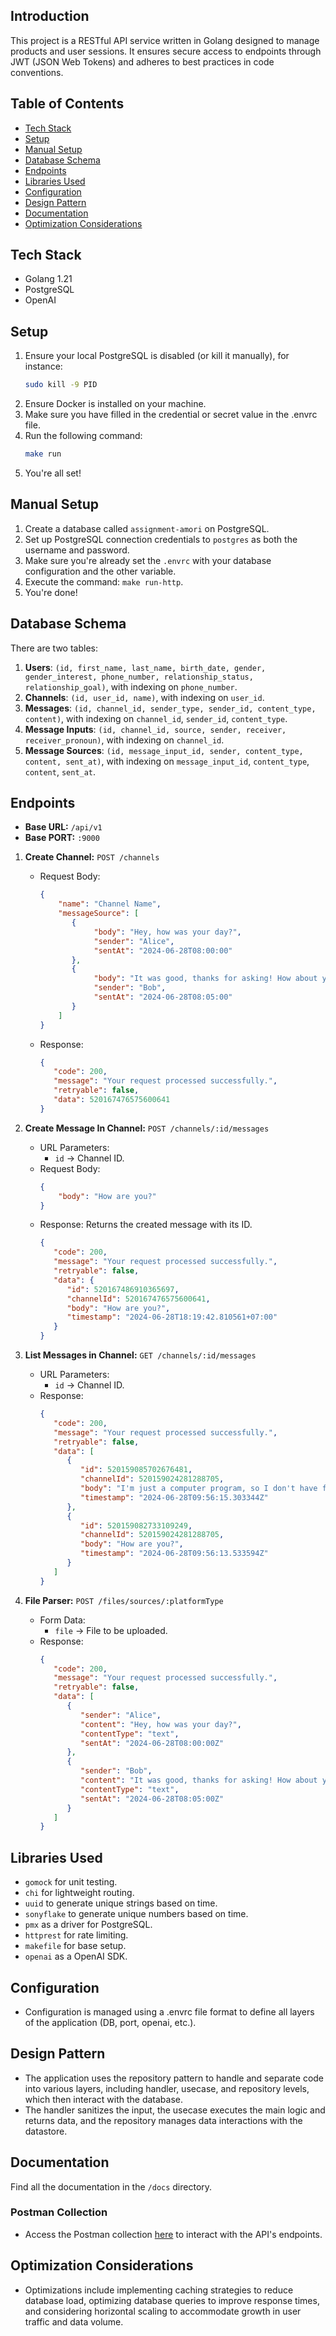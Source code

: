 ## Introduction

This project is a RESTful API service written in Golang designed to manage products and user sessions. It ensures secure access to endpoints through JWT (JSON Web Tokens) and adheres to best practices in code conventions.

## Table of Contents

- [Tech Stack](#tech-stack)
- [Setup](#setup)
- [Manual Setup](#manual-setup)
- [Database Schema](#database-schema)
- [Endpoints](#endpoints)
- [Libraries Used](#libraries-used)
- [Configuration](#configuration)
- [Design Pattern](#design-pattern)
- [Documentation](#documentation)
- [Optimization Considerations](#optimization-considerations)

## Tech Stack

- Golang 1.21
- PostgreSQL
- OpenAI

## Setup

1. Ensure your local PostgreSQL is disabled (or kill it manually), for instance:
   ```bash
   sudo kill -9 PID
   ```
2. Ensure Docker is installed on your machine.
3. Make sure you have filled in the credential or secret value in the .envrc file.
4. Run the following command:
   ```bash
   make run
   ```
5. You're all set!

## Manual Setup

1. Create a database called `assignment-amori` on PostgreSQL.
2. Set up PostgreSQL connection credentials to `postgres` as both the username and password.
3. Make sure you're already set the `.envrc` with your database configuration and the other variable.
4. Execute the command: `make run-http`.
5. You're done!

## Database Schema

There are two tables:

1. **Users**: `(id, first_name, last_name, birth_date, gender, gender_interest, phone_number, relationship_status, relationship_goal)`, with indexing on `phone_number`.
2. **Channels**: `(id, user_id, name)`, with indexing on `user_id`.
3. **Messages**: `(id, channel_id, sender_type, sender_id, content_type, content)`, with indexing on `channel_id`, `sender_id`, `content_type`.
4. **Message Inputs**: `(id, channel_id, source, sender, receiver, receiver_pronoun)`, with indexing on `channel_id`.
5. **Message Sources**: `(id, message_input_id, sender, content_type, content, sent_at)`, with indexing on `message_input_id`, `content_type`, `content`, `sent_at`.

## Endpoints

- **Base URL:** `/api/v1`
- **Base PORT:** `:9000`

1. **Create Channel:** `POST /channels`
    - Request Body:
      ```json
      {
          "name": "Channel Name",
          "messageSource": [
             {
                  "body": "Hey, how was your day?",
                  "sender": "Alice",
                  "sentAt": "2024-06-28T08:00:00"
             },
             {
                  "body": "It was good, thanks for asking! How about yours?",
                  "sender": "Bob",
                  "sentAt": "2024-06-28T08:05:00"
             }
          ]
      }
      ```
    - Response:
      ```json
      {
         "code": 200,
         "message": "Your request processed successfully.",
         "retryable": false,
         "data": 520167476575600641
      }
      ```

2. **Create Message In Channel:** `POST /channels/:id/messages` 
   - URL Parameters:
     - `id` -> Channel ID.
   - Request Body:
     ```json
     {
         "body": "How are you?"
     }
     ```
   - Response: Returns the created message with its ID.
     ```json
     {
        "code": 200,
        "message": "Your request processed successfully.",
        "retryable": false,
        "data": {
           "id": 520167486910365697,
           "channelId": 520167476575600641,
           "body": "How are you?",
           "timestamp": "2024-06-28T18:19:42.810561+07:00"
        }
     }
     ```

3. **List Messages in Channel:** `GET /channels/:id/messages`
    - URL Parameters:
      - `id` -> Channel ID.
    - Response:
      ```json
      {
         "code": 200,
         "message": "Your request processed successfully.",
         "retryable": false,
         "data": [
            {
               "id": 520159085702676481,
               "channelId": 520159024281288705,
               "body": "I'm just a computer program, so I don't have feelings, but thanks for asking! How can I assist you today?",
               "timestamp": "2024-06-28T09:56:15.303344Z"
            },
            {
               "id": 520159082733109249,
               "channelId": 520159024281288705,
               "body": "How are you?",
               "timestamp": "2024-06-28T09:56:13.533594Z"
            }
         ]
      }
      ```

4. **File Parser:** `POST /files/sources/:platformType`
    - Form Data:
      - `file` -> File to be uploaded.
    - Response:
      ```json
      {
         "code": 200,
         "message": "Your request processed successfully.",
         "retryable": false,
         "data": [
            {
               "sender": "Alice",
               "content": "Hey, how was your day?",
               "contentType": "text",
               "sentAt": "2024-06-28T08:00:00Z"
            },
            {
               "sender": "Bob",
               "content": "It was good, thanks for asking! How about yours?",
               "contentType": "text",
               "sentAt": "2024-06-28T08:05:00Z"
            }
         ]
      }
      ```


## Libraries Used

- `gomock` for unit testing.
- `chi` for lightweight routing.
- `uuid` to generate unique strings based on time.
- `sonyflake` to generate unique numbers based on time.
- `pmx` as a driver for PostgreSQL.
- `httprest` for rate limiting.
- `makefile` for base setup.
- `openai` as a OpenAI SDK.

## Configuration

- Configuration is managed using a .envrc file format to define all layers of the application (DB, port, openai, etc.).

## Design Pattern

- The application uses the repository pattern to handle and separate code into various layers, including handler, usecase, and repository levels, which then interact with the database.
- The handler sanitizes the input, the usecase executes the main logic and returns data, and the repository manages data interactions with the datastore.

## Documentation

Find all the documentation in the `/docs` directory.

### Postman Collection

- Access the Postman collection [here](https://api.postman.com/collections/12053329-fddf68f9-bfb7-4a86-9ae5-2ed29c3bca83?access_key=PMAT-01J1FKPQX6BB0NKP90EA4N1CS6) to interact with the API's endpoints.


## Optimization Considerations

- Optimizations include implementing caching strategies to reduce database load, optimizing database queries to improve response times, and considering horizontal scaling to accommodate growth in user traffic and data volume.
